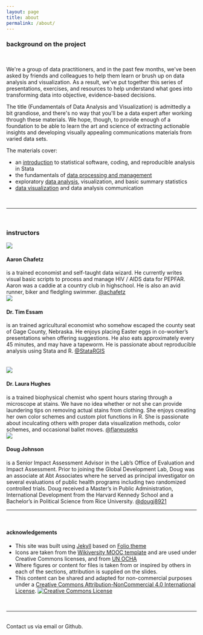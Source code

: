 ```yaml
---
layout: page
title: about
permalink: /about/
---
```


### background on the project
<br>


We're a group of data practitioners, and in the past few months, we've been asked by friends and colleagues to help them learn or brush up on data analysis and visualization. As a result, we've put together this series of presentations, exercises, and resources to help understand what goes into transforming data into objective, evidence-based decisions.  

The title (Fundamentals of Data Analysis and Visualization) is admittedly a bit grandiose, and there's no way that you'll be a data expert after working through these materials. We hope, though, to provide enough of a foundation to be able to learn the art and science of extracting actionable insights and developing visually appealing communications materials from varied data sets.  

The materials cover:

- an <a href = "/StataTraining/part1">introduction</a> to statistical software, coding, and reproducible analysis in Stata
- the fundamentals of <a href = "/StataTraining/part2">data processing and management </a>
- exploratory <a href = "/StataTraining/part3">data analysis</a>, visualization, and basic summary statistics
- <a href = "/StataTraining/part4">data visualization</a> and data analysis communication

<br>
<hr>
<br>

### instructors

<img class="col one right" src="/StataTraining/img/aaron.png">

<br/>
<h4> Aaron Chafetz</h4> is a trained economist and self-taught data wizard. He currently writes visual basic scripts to process and manage HIV / AIDS data for PEPFAR. Aaron was a caddie at a country club in highschool. He is also an avid runner, biker and fledgling swimmer. <a href = "https://twitter.com/achafetz" target = "_blank">@achafetz</a>

<br/>

<img class="col one right" src="/StataTraining/img/tim.png">
<h4>Dr. Tim Essam</h4> is an trained agricultural economist who somehow escaped the county seat of Gage County, Nebraska. He enjoys placing Easter eggs in co-worker’s presentations when offering suggestions. He also eats approximately every 45 minutes, and may have a tapeworm. He is passionate about reproducible analysis using Stata and R.  <a href = "https://twitter.com/StataRGIS" target = "_blank">@StataRGIS</a>

<br/>
<br/>
<br/>

<img class="col one right" src="/StataTraining/img/laura.png">
<h4>Dr. Laura Hughes</h4> is a trained biophysical chemist who spent hours staring through a microscope at stains. We have no idea whether or not she can provide laundering tips on removing actual stains from clothing. She enjoys creating her own color schemes and custom plot functions in R. She is passionate about inculcating others with proper data visualization methods, color schemes, and occasional ballet moves. <a href = "https://twitter.com/flaneuseks" target = "_blank">@flaneuseks</a>

<br/>

<img class="col one right" src="/StataTraining/img/doug.png">
<h4>Doug Johnson</h4> is a Senior Impact Assessment Advisor in the Lab’s Office of Evaluation and Impact Assessment.  Prior to joining the Global Development Lab, Doug was an associate at Abt Associates where he served as principal investigator on several evaluations of public health programs including two randomized controlled trials.  Doug received a Master’s in Public Administration, International Development from the Harvard Kennedy School and a Bachelor’s in Political Science from Rice University. <a href = "https://twitter.com/dougj8921" target = "_blank">@dougj8921</a>

<br/>
<hr/>
<br/>

#### acknowledgements
- This site was built using <a href="http://jekyllrb.com" target="_blank">Jekyll</a>
  		based on <a href="https://github.com/bogoli/-folio">Folio theme</a>
- Icons are taken from the <a href = "https://en.wikiversity.org/wiki/Wikiversity:MOOC_Interface/Related_files#Templates" target = "_blank">Wikiversity MOOC template</a> and are used under Creative Commons licenses, and from <a href = "http://www.unocha.org/top-stories/all-stories/ocha-launches-500-free-humanitarian-symbols" target = "_blank">UN OCHA</a>
- Where figures or content for files is taken from or inspired by others in each of the sections, attribution is supplied on the slides.
- This content can be shared and adapted for non-commercial purposes under a <a rel="license" href="http://creativecommons.org/licenses/by-nc/4.0/">Creative Commons Attribution-NonCommercial 4.0 International License</a>. <a rel="license" href="http://creativecommons.org/licenses/by-nc/4.0/"><img alt="Creative Commons License" style="border-width:0" src="https://i.creativecommons.org/l/by-nc/4.0/80x15.png" /></a><br />

<br/>
<hr/>
<br/>

<span class="contacticon center">
	<a href="mailto:tessam@usaid.gov"><i class="fa fa-envelope-square"></i></a>
	<a href="https://github.com/GeoCenter/StataTraining/" target="_blank"><i class="fa fa-github-square"></i></a>
</span>



<div class="col three caption">
	Contact us via email or Github.
</div>

